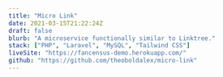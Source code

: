 ```yaml
---
title: "Micro Link"
date: 2021-03-15T21:22:24Z
draft: false
blurb: "A microservice functionally similar to Linktree."
stack: ["PHP", "Laravel", "MySQL", "Tailwind CSS"]
liveSite: "https://fancensus-demo.herokuapp.com/"
github: "https://github.com/theoboldalex/micro-link"
---
```

